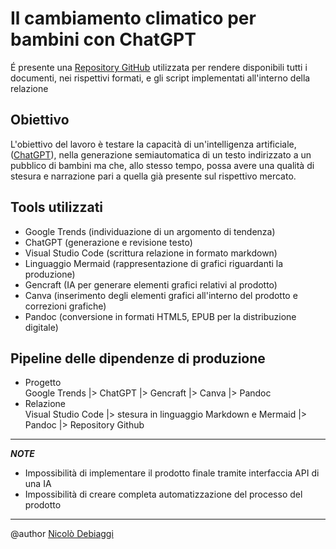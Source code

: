 # Il cambiamento climatico per bambini con ChatGPT
É presente una [Repository GitHub](https://github.com/NicoloDebiaggi/Esame-editoria-digitale/tree/main) utilizzata per rendere disponibili tutti i documenti, nei rispettivi formati, e gli script implementati all'interno della relazione

## Obiettivo
L'obiettivo del lavoro è testare la capacità di un'intelligenza artificiale, ([ChatGPT](https://chat.openai.com/)), nella generazione semiautomatica di un testo indirizzato a un pubblico di bambini ma che, allo stesso tempo, possa avere una qualità di stesura e narrazione pari a quella già presente sul rispettivo mercato.

## Tools utilizzati
- Google Trends (individuazione di un argomento di tendenza)
- ChatGPT (generazione e revisione testo)
- Visual Studio Code (scrittura relazione in formato markdown)
- Linguaggio Mermaid (rappresentazione di grafici riguardanti la produzione)
- Gencraft (IA per generare elementi grafici relativi al prodotto)
- Canva (inserimento degli elementi grafici all'interno del prodotto e correzioni grafiche)
- Pandoc (conversione in formati HTML5, EPUB per la distribuzione digitale)

## Pipeline delle dipendenze di produzione
- Progetto \
Google Trends |> ChatGPT |> Gencraft |> Canva |> Pandoc 
- Relazione \
Visual Studio Code |> stesura in linguaggio Markdown e Mermaid |> Pandoc |> Repository Github

---

***NOTE***
- Impossibilità di implementare il prodotto finale tramite interfaccia API di una IA
- Impossibilità di creare completa automatizzazione del processo del prodotto

---
 @author [Nicolò Debiaggi](https://github.com/NicoloDebiaggi)
